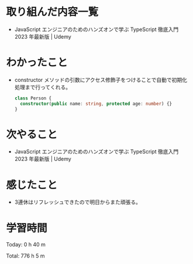 # 取り組んだ内容一覧
- JavaScript エンジニアのためのハンズオンで学ぶ TypeScript 徹底入門 2023 年最新版 | Udemy

# わかったこと
- constructor メソッドの引数にアクセス修飾子をつけることで自動で初期化処理まで行ってくれる。
  ```typescript
  class Person {
    constructor(public name: string, protected age: number) {}
  }

# 次やること
- JavaScript エンジニアのためのハンズオンで学ぶ TypeScript 徹底入門 2023 年最新版 | Udemy

# 感じたこと
- 3連休はリフレッシュできたので明日からまた頑張る。

# 学習時間
Today: 0 h 40 m

Total: 776 h 5 m
